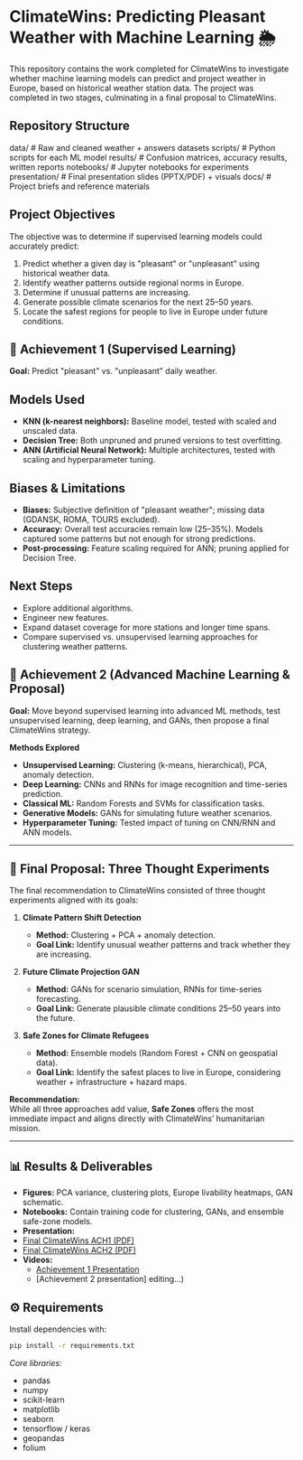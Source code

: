 # ClimateWins: Predicting Pleasant Weather with Machine Learning 🌦️

This repository contains the work completed for ClimateWins to investigate whether machine learning models can predict and project weather in Europe, based on historical weather station data. The project was completed in two stages, culminating in a final proposal to ClimateWins.

## Repository Structure
data/                # Raw and cleaned weather + answers datasets
scripts/             # Python scripts for each ML model
results/             # Confusion matrices, accuracy results, written reports
notebooks/           # Jupyter notebooks for experiments
presentation/        # Final presentation slides (PPTX/PDF) + visuals
docs/                # Project briefs and reference materials


## Project Objectives
The objective was to determine if supervised learning models could accurately predict: 
1. Predict whether a given day is "pleasant" or "unpleasant" using historical weather data.  
2. Identify weather patterns outside regional norms in Europe.  
3. Determine if unusual patterns are increasing.  
4. Generate possible climate scenarios for the next 25–50 years.  
5. Locate the safest regions for people to live in Europe under future conditions.

## 🔹 Achievement 1 (Supervised Learning)
**Goal:** Predict "pleasant" vs. "unpleasant" daily weather.  

## Models Used
- **KNN (k-nearest neighbors):** Baseline model, tested with scaled and unscaled data.  
- **Decision Tree:** Both unpruned and pruned versions to test overfitting.  
- **ANN (Artificial Neural Network):** Multiple architectures, tested with scaling and hyperparameter tuning.  

##  Biases & Limitations
- **Biases:** Subjective definition of "pleasant weather"; missing data (GDANSK, ROMA, TOURS excluded).  
- **Accuracy:** Overall test accuracies remain low (25–35%). Models captured some patterns but not enough for strong predictions.  
- **Post-processing:** Feature scaling required for ANN; pruning applied for Decision Tree.  

## Next Steps
- Explore additional algorithms.  
- Engineer new features.  
- Expand dataset coverage for more stations and longer time spans.
- Compare supervised vs. unsupervised learning approaches for clustering weather patterns.


## 🔹 Achievement 2 (Advanced Machine Learning & Proposal)
**Goal:** Move beyond supervised learning into advanced ML methods, test unsupervised learning, deep learning, and GANs, then propose a final ClimateWins strategy.  

**Methods Explored**
- **Unsupervised Learning:** Clustering (k-means, hierarchical), PCA, anomaly detection.  
- **Deep Learning:** CNNs and RNNs for image recognition and time-series prediction.  
- **Classical ML:** Random Forests and SVMs for classification tasks.  
- **Generative Models:** GANs for simulating future weather scenarios.  
- **Hyperparameter Tuning:** Tested impact of tuning on CNN/RNN and ANN models.  

---

## 🔹 Final Proposal: Three Thought Experiments
The final recommendation to ClimateWins consisted of three thought experiments aligned with its goals:

1. **Climate Pattern Shift Detection**  
   - **Method:** Clustering + PCA + anomaly detection.  
   - **Goal Link:** Identify unusual weather patterns and track whether they are increasing.  

2. **Future Climate Projection GAN**  
   - **Method:** GANs for scenario simulation, RNNs for time-series forecasting.  
   - **Goal Link:** Generate plausible climate conditions 25–50 years into the future.  

3. **Safe Zones for Climate Refugees**  
   - **Method:** Ensemble models (Random Forest + CNN on geospatial data).  
   - **Goal Link:** Identify the safest places to live in Europe, considering weather + infrastructure + hazard maps.  

**Recommendation:**  
While all three approaches add value, **Safe Zones** offers the most immediate impact and aligns directly with ClimateWins’ humanitarian mission.  

---

## 📊 Results & Deliverables
- **Figures:** PCA variance, clustering plots, Europe livability heatmaps, GAN schematic.  
- **Notebooks:** Contain training code for clustering, GANs, and ensemble safe-zone models.  
- **Presentation:**
- [Final ClimateWins ACH1 (PDF)](https://coach-courses-us.s3.amazonaws.com/exercises/1407/68985/c7118d26f34b30e9cc4b0dd4f9353407/ClimateWins-Presentation.pdf)
- [Final ClimateWins ACH2 (PDF)](https://coach-courses-us.s3.amazonaws.com/exercises/1413/68985/168e4601986496e52e35f7bdbf3f9cac/ClimateWins-Final-Presentation.pdf)
- **Videos:**  
  - [Achievement 1 Presentation](https://www.youtube.com/watch?v=VeoaBEmftjc)  
  - [Achievement 2 presentation] editing...)  



## ⚙️ Requirements
Install dependencies with:  
```bash
pip install -r requirements.txt
```

*Core libraries:*  
- pandas  
- numpy  
- scikit-learn  
- matplotlib  
- seaborn  
- tensorflow / keras  
- geopandas  
- folium  
